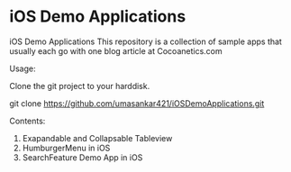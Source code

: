 # iOS Demo Applications
iOS Demo Applications
This repository is a collection of sample apps that usually each go with one blog article at Cocoanetics.com

Usage:

Clone the git project to your harddisk.

git clone https://github.com/umasankar421/iOSDemoApplications.git

Contents:

1. Exapandable and Collapsable Tableview
2. HumburgerMenu in iOS
3. SearchFeature Demo App in iOS
